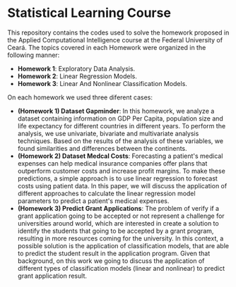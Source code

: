 # Statistical Learning Course
This repository contains the codes used to solve the homework proposed in the Applied Computational Intelligence course at the Federal University of Ceará. The topics covered in each Homework were organized in the following manner:

- **Homework 1**: Exploratory Data Analysis.
- **Homework 2**: Linear Regression Models.
- **Homework 3**: Linear And Nonlinear Classification Models.

On each homework we used three diferent cases:
- **(Homework 1) Dataset Gapminder**: In this homework, we analyze a dataset containing information on GDP Per Capita, population size and life expectancy for different countries in different years. To perform the analysis, we use univariate, bivariate and multivariate analysis techniques. Based on the results of the analysis of these variables, we found similarities and differences between the continents.
- **(Homework 2) Dataset Medcal Costs**: Forecasting a patient's medical expenses can help medical insurance companies offer plans that outperform customer costs and increase profit margins. To make these predictions, a simple approach is to use linear regression to forecast costs using patient data. In this paper, we will discuss the application of different approaches to calculate the linear regression model parameters to predict a patient's medical expenses.
- **(Homework 3) Predict Grant Applications**: The problem of verify if a grant application going to be accepted or not represent a challenge for universities around world, which are interested in create a solution to identify the students that going to be accepted by a grant program, resulting in more resources coming for the university. In this context, a possible solution is the application of classification models, that are able to predict the student result in the application program. Given that background, on this work we going to discuss the application of different types of classification models (linear and nonlinear) to predict grant application result.
